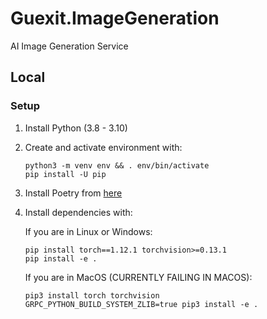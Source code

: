 # Guexit.ImageGeneration

AI Image Generation Service

## Local

### Setup

1. Install Python (3.8 - 3.10)

2. Create and activate environment with:

    ```shell
    python3 -m venv env && . env/bin/activate
    pip install -U pip
    ```

3. Install Poetry from [here](https://python-poetry.org/docs/#installation)

4. Install dependencies with:

    If you are in Linux or Windows:

    ```shell
    pip install torch==1.12.1 torchvision>=0.13.1
    pip install -e .
    ```

    If you are in MacOS (CURRENTLY FAILING IN MACOS):

    ```shell
    pip3 install torch torchvision
    GRPC_PYTHON_BUILD_SYSTEM_ZLIB=true pip3 install -e .
    ```
